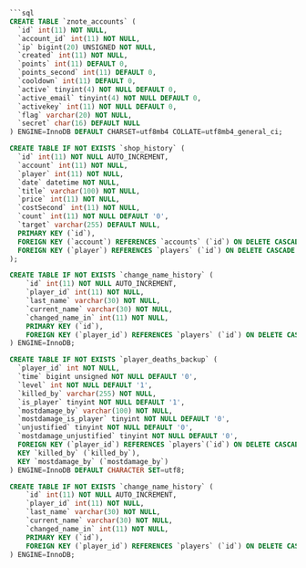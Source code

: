 ```sql
```sql
CREATE TABLE `znote_accounts` (
  `id` int(11) NOT NULL,
  `account_id` int(11) NOT NULL,
  `ip` bigint(20) UNSIGNED NOT NULL,
  `created` int(11) NOT NULL,
  `points` int(11) DEFAULT 0,
  `points_second` int(11) DEFAULT 0,
  `cooldown` int(11) DEFAULT 0,
  `active` tinyint(4) NOT NULL DEFAULT 0,
  `active_email` tinyint(4) NOT NULL DEFAULT 0,
  `activekey` int(11) NOT NULL DEFAULT 0,
  `flag` varchar(20) NOT NULL,
  `secret` char(16) DEFAULT NULL
) ENGINE=InnoDB DEFAULT CHARSET=utf8mb4 COLLATE=utf8mb4_general_ci;

CREATE TABLE IF NOT EXISTS `shop_history` (
  `id` int(11) NOT NULL AUTO_INCREMENT,
  `account` int(11) NOT NULL,
  `player` int(11) NOT NULL,
  `date` datetime NOT NULL,
  `title` varchar(100) NOT NULL,
  `price` int(11) NOT NULL,
  `costSecond` int(11) NOT NULL,
  `count` int(11) NOT NULL DEFAULT '0',
  `target` varchar(255) DEFAULT NULL,
  PRIMARY KEY (`id`),
  FOREIGN KEY (`account`) REFERENCES `accounts` (`id`) ON DELETE CASCADE,
  FOREIGN KEY (`player`) REFERENCES `players` (`id`) ON DELETE CASCADE
);

CREATE TABLE IF NOT EXISTS `change_name_history` (
    `id` int(11) NOT NULL AUTO_INCREMENT,
    `player_id` int(11) NOT NULL,
    `last_name` varchar(30) NOT NULL,
    `current_name` varchar(30) NOT NULL,
    `changed_name_in` int(11) NOT NULL,
    PRIMARY KEY (`id`),
    FOREIGN KEY (`player_id`) REFERENCES `players` (`id`) ON DELETE CASCADE ON UPDATE CASCADE
) ENGINE=InnoDB;

CREATE TABLE IF NOT EXISTS `player_deaths_backup` (
  `player_id` int NOT NULL,
  `time` bigint unsigned NOT NULL DEFAULT '0',
  `level` int NOT NULL DEFAULT '1',
  `killed_by` varchar(255) NOT NULL,
  `is_player` tinyint NOT NULL DEFAULT '1',
  `mostdamage_by` varchar(100) NOT NULL,
  `mostdamage_is_player` tinyint NOT NULL DEFAULT '0',
  `unjustified` tinyint NOT NULL DEFAULT '0',
  `mostdamage_unjustified` tinyint NOT NULL DEFAULT '0',
  FOREIGN KEY (`player_id`) REFERENCES `players`(`id`) ON DELETE CASCADE,
  KEY `killed_by` (`killed_by`),
  KEY `mostdamage_by` (`mostdamage_by`)
) ENGINE=InnoDB DEFAULT CHARACTER SET=utf8;

CREATE TABLE IF NOT EXISTS `change_name_history` (
    `id` int(11) NOT NULL AUTO_INCREMENT,
    `player_id` int(11) NOT NULL,
    `last_name` varchar(30) NOT NULL,
    `current_name` varchar(30) NOT NULL,
    `changed_name_in` int(11) NOT NULL,
    PRIMARY KEY (`id`),
    FOREIGN KEY (`player_id`) REFERENCES `players` (`id`) ON DELETE CASCADE ON UPDATE CASCADE
) ENGINE=InnoDB;

